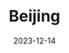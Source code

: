 ---
title: "Beijing"
excerpt: "Where 爹味很浓😫"
date: 2023-12-14
gallery_name: "beijing"
tags:
  - 🏛️Historic
header:
  overlay_image: cover/beijing-summer-palace-3v1.jpg
---